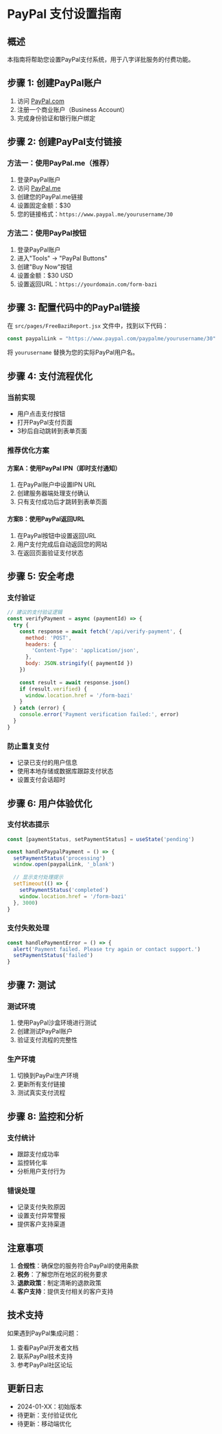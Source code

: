 # PayPal 支付设置指南

## 概述
本指南将帮助您设置PayPal支付系统，用于八字详批服务的付费功能。

## 步骤 1: 创建PayPal账户
1. 访问 [PayPal.com](https://www.paypal.com)
2. 注册一个商业账户（Business Account）
3. 完成身份验证和银行账户绑定

## 步骤 2: 创建PayPal支付链接

### 方法一：使用PayPal.me（推荐）
1. 登录PayPal账户
2. 访问 [PayPal.me](https://www.paypal.me)
3. 创建您的PayPal.me链接
4. 设置固定金额：$30
5. 您的链接格式：`https://www.paypal.me/yourusername/30`

### 方法二：使用PayPal按钮
1. 登录PayPal账户
2. 进入"Tools" → "PayPal Buttons"
3. 创建"Buy Now"按钮
4. 设置金额：$30 USD
5. 设置返回URL：`https://yourdomain.com/form-bazi`

## 步骤 3: 配置代码中的PayPal链接

在 `src/pages/FreeBaziReport.jsx` 文件中，找到以下代码：

```javascript
const paypalLink = "https://www.paypal.com/paypalme/yourusername/30"
```

将 `yourusername` 替换为您的实际PayPal用户名。

## 步骤 4: 支付流程优化

### 当前实现
- 用户点击支付按钮
- 打开PayPal支付页面
- 3秒后自动跳转到表单页面

### 推荐优化方案

#### 方案A：使用PayPal IPN（即时支付通知）
1. 在PayPal账户中设置IPN URL
2. 创建服务器端处理支付确认
3. 只有支付成功后才跳转到表单页面

#### 方案B：使用PayPal返回URL
1. 在PayPal按钮中设置返回URL
2. 用户支付完成后自动返回您的网站
3. 在返回页面验证支付状态

## 步骤 5: 安全考虑

### 支付验证
```javascript
// 建议的支付验证逻辑
const verifyPayment = async (paymentId) => {
  try {
    const response = await fetch('/api/verify-payment', {
      method: 'POST',
      headers: {
        'Content-Type': 'application/json',
      },
      body: JSON.stringify({ paymentId })
    })
    
    const result = await response.json()
    if (result.verified) {
      window.location.href = '/form-bazi'
    }
  } catch (error) {
    console.error('Payment verification failed:', error)
  }
}
```

### 防止重复支付
- 记录已支付的用户信息
- 使用本地存储或数据库跟踪支付状态
- 设置支付会话超时

## 步骤 6: 用户体验优化

### 支付状态提示
```javascript
const [paymentStatus, setPaymentStatus] = useState('pending')

const handlePaypalPayment = () => {
  setPaymentStatus('processing')
  window.open(paypalLink, '_blank')
  
  // 显示支付处理提示
  setTimeout(() => {
    setPaymentStatus('completed')
    window.location.href = '/form-bazi'
  }, 3000)
}
```

### 支付失败处理
```javascript
const handlePaymentError = () => {
  alert('Payment failed. Please try again or contact support.')
  setPaymentStatus('failed')
}
```

## 步骤 7: 测试

### 测试环境
1. 使用PayPal沙盒环境进行测试
2. 创建测试PayPal账户
3. 验证支付流程的完整性

### 生产环境
1. 切换到PayPal生产环境
2. 更新所有支付链接
3. 测试真实支付流程

## 步骤 8: 监控和分析

### 支付统计
- 跟踪支付成功率
- 监控转化率
- 分析用户支付行为

### 错误处理
- 记录支付失败原因
- 设置支付异常警报
- 提供客户支持渠道

## 注意事项

1. **合规性**：确保您的服务符合PayPal的使用条款
2. **税务**：了解您所在地区的税务要求
3. **退款政策**：制定清晰的退款政策
4. **客户支持**：提供支付相关的客户支持

## 技术支持

如果遇到PayPal集成问题：
1. 查看PayPal开发者文档
2. 联系PayPal技术支持
3. 参考PayPal社区论坛

## 更新日志

- 2024-01-XX：初始版本
- 待更新：支付验证优化
- 待更新：移动端优化 